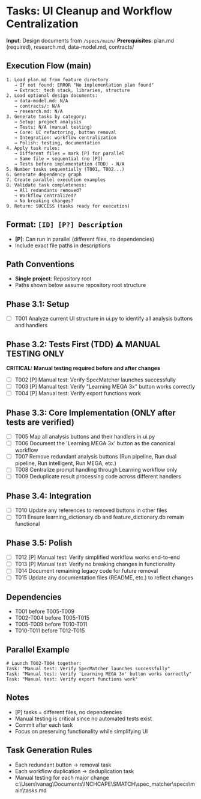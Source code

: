 # Tasks: UI Cleanup and Workflow Centralization

**Input**: Design documents from `/specs/main/`
**Prerequisites**: plan.md (required), research.md, data-model.md, contracts/

## Execution Flow (main)
```
1. Load plan.md from feature directory
   → If not found: ERROR "No implementation plan found"
   → Extract: tech stack, libraries, structure
2. Load optional design documents:
   → data-model.md: N/A
   → contracts/: N/A
   → research.md: N/A
3. Generate tasks by category:
   → Setup: project analysis
   → Tests: N/A (manual testing)
   → Core: UI refactoring, button removal
   → Integration: workflow centralization
   → Polish: testing, documentation
4. Apply task rules:
   → Different files = mark [P] for parallel
   → Same file = sequential (no [P])
   → Tests before implementation (TDD) - N/A
5. Number tasks sequentially (T001, T002...)
6. Generate dependency graph
7. Create parallel execution examples
8. Validate task completeness:
   → All redundants removed?
   → Workflow centralized?
   → No breaking changes?
9. Return: SUCCESS (tasks ready for execution)
```

## Format: `[ID] [P?] Description`
- **[P]**: Can run in parallel (different files, no dependencies)
- Include exact file paths in descriptions

## Path Conventions
- **Single project**: Repository root
- Paths shown below assume repository root structure

## Phase 3.1: Setup
- [ ] T001 Analyze current UI structure in ui.py to identify all analysis buttons and handlers

## Phase 3.2: Tests First (TDD) ⚠️ MANUAL TESTING ONLY
**CRITICAL: Manual testing required before and after changes**
- [ ] T002 [P] Manual test: Verify SpecMatcher launches successfully
- [ ] T003 [P] Manual test: Verify "Learning MEGA 3x" button works correctly
- [ ] T004 [P] Manual test: Verify export functions work

## Phase 3.3: Core Implementation (ONLY after tests are verified)
- [ ] T005 Map all analysis buttons and their handlers in ui.py
- [ ] T006 Document the 'Learning MEGA 3x' button as the canonical workflow
- [ ] T007 Remove redundant analysis buttons (Run pipeline, Run dual pipeline, Run intelligent, Run MEGA, etc.)
- [ ] T008 Centralize prompt handling through Learning workflow only
- [ ] T009 Deduplicate result processing code across different handlers

## Phase 3.4: Integration
- [ ] T010 Update any references to removed buttons in other files
- [ ] T011 Ensure learning_dictionary.db and feature_dictionary.db remain functional

## Phase 3.5: Polish
- [ ] T012 [P] Manual test: Verify simplified workflow works end-to-end
- [ ] T013 [P] Manual test: Verify no breaking changes in functionality
- [ ] T014 Document remaining legacy code for future removal
- [ ] T015 Update any documentation files (README, etc.) to reflect changes

## Dependencies
- T001 before T005-T009
- T002-T004 before T005-T015
- T005-T009 before T010-T011
- T010-T011 before T012-T015

## Parallel Example
```
# Launch T002-T004 together:
Task: "Manual test: Verify SpecMatcher launches successfully"
Task: "Manual test: Verify 'Learning MEGA 3x' button works correctly"
Task: "Manual test: Verify export functions work"
```

## Notes
- [P] tasks = different files, no dependencies
- Manual testing is critical since no automated tests exist
- Commit after each task
- Focus on preserving functionality while simplifying UI

## Task Generation Rules
- Each redundant button → removal task
- Each workflow duplication → deduplication task
- Manual testing for each major change</content>
<parameter name="filePath">c:\Users\vanag\Documents\INCHCAPE\SMATCH\spec_matcher\specs\main\tasks.md
